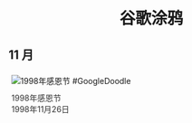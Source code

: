 
<h1 align="center"> 谷歌涂鸦 </h1>




## 11 月

<div class="image">


<img src="//www.google.com/logos/1998/turkeylogo.jpg" alt="1998年感恩节 #GoogleDoodle" style="margin: 5px"/>
<div class="info" style="font-size: 14px; color:#333333; margin:5px"><div class="title">1998年感恩节</div><div class="date">1998年11月26日</div></div>

</div>








